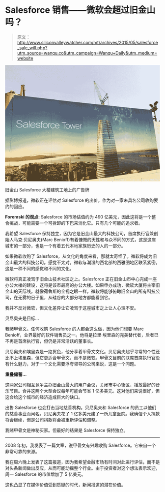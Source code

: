 # Salesforce 销售——微软会超过旧金山吗？

> 原文：<http://www.siliconvalleywatcher.com/mt/archives/2015/05/salesforce_sale_will.php?utm_source=wanqu.co&utm_campaign=Wanqu+Daily&utm_medium=website>

![IMG 7595](img/e0b5da8293d82731916e55aa1db864af.png "IMG_7595.jpg")

旧金山 Salesforce 大楼建筑工地上的广告牌

据彭博报道，微软正在评估对 Salesforce 的出价，作为对一家未具名公司收购要约的回应。

**Foremski 的观点:** Salesforce 的市场估值约为 490 亿美元，因此这将是一个整合挑战，可能需要一个可拆卸的下巴来消化它。只有几个可能的追求者。

我希望 Salesforce 保持独立，因为它是旧金山最大的科技公司，首席执行官兼创始人马克·贝尼奥夫(Marc Benioff)有着慷慨的天性和与众不同的方式，这是这座城市的一部分，也是一个有着五代本地家族历史的人的一部分。

如果微软收购了 Salesforce，从文化的角度来看，那就太奇怪了。微软将成为旧金山最大的科技公司。感觉不太对。微软与潮湿的西北部的西雅图地区联系紧密。这是一种不同的感觉和不同的文化。

微软将真正凌驾于旧金山技术社区之上。Salesforce 正在旧金山市中心完成一座办公大楼的建设，这将是该市最高的办公大楼。如果申办成功，微软大厦将主宰旧金山的天际线。就像荷鲁斯的全视之眼一样，微软将能够俯瞰旧金山的所有科技公司，在无雾的日子里，从硅谷的大部分地方都能看到它。

我并不反对微软，但文化差异让它凌驾于这座城市之上让人心理不安。

贝尼奥夫是目标...

我赌甲骨文。任何收购 Salesforce 的人都会这么做，因为他们想要 Marc Benioff，业界最好的软件销售员之一。他将是拉里·埃里森的完美替代者，后者已不再是首席执行官，但仍是非常活跃的董事长。

贝尼奥夫和埃里森是一路货色，他分享着甲骨文文化。贝尼奥夫超乎寻常的个性还比不上埃里森，但它更适合甲骨文，而不是微软。甲骨文目前的联席首席执行官没有什么魅力，对于一个文化需要浮夸领导的公司来说，这是一个问题。

**重叠储蓄...**

这两家公司相互竞争主办旧金山最大的用户会议，关闭市中心街区，播放最好的音乐节目。合并这两个大型会议每年可能会节省 1 亿多美元。这对他们来说很好，但这会给这个城市的经济造成巨大的缺口。

出售 Salesforce 也会打击当地慈善机构。贝尼奥夫和 Salesforce 的员工以他们的慈善事业而闻名。贝尼奥夫花了 1 亿多美元建了一所儿童医院。我确信个人捐款将会继续，但是公司捐款将会被重新评估和调整。

我赌甲骨文是神秘买家。但最好的结果是 Salesforce 保持独立。

- - -

2008 年初，我发表了一篇文章，说甲骨文有兴趣收购 Salesforce。它来自一个非常可靠的来源。

我在周六晚上发表了这篇报道，因为我希望金融市场有时间对此进行评估，而不是对头条新闻做出反应，从而可能动摇整个行业。由于投资者对这个想法表示欢迎，周一 Salesforce 的市值增加了 5 亿美元。

这也凸显了在媒体价值受到质疑的时代，新闻报道的潜在价值。